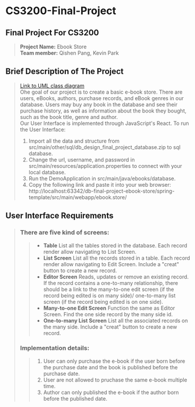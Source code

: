 # CS3200-Final-Project

## Final Project For CS3200 
> **Project Name:** Ebook Store <br />
> **Team member:** Qishen Pang, Kevin Park <br />
 
## Brief Description of The Project
> [Link to UML class diagram](https://github.com/YsGBt/CS3200-Final-Project/blob/main/db_design_final_project_UML.pdf) <br />
> Ohe goal of our project is to create a basic e-book store. There are users, eBooks, authors, purchase records, and eBook genres in our database. Users may buy any book in the database and see their purchase history, as well as information about the book they bought, such as the book title, genre and author. <br />
> Our User Interface is implemented through JavaScript's React. To run the User Interface: <br />
> 1. Import all the data and structure from src/main/other/sql/db_design_final_project_database.zip to sql database. <br />
> 2. Change the url, username, and password in src/main/resources/application.properties to connect with your local database. <br />
> 3. Run the DemoApplication in src/main/java/ebooks/database. <br />
> 4. Copy the following link and paste it into your web browser: <br />
> http://localhost:63342/db-final-project-ebook-store/spring-template/src/main/webapp/ebook.store/ <br />

## User Interface Requirements
> ### There are five kind of screens: <br />
> > - **Table** List all the tables stored in the database. Each record render allow navigating to List Screen. <br />
> > - **List Screen** List all the records stored in a table. Each record render allow navigating to Edit Screen. Include a "creat" button to create a new record. <br />
> > - **Editor Screen** Reads, updates or remove an existing record. If the record contains a one-to-many relationship, there should be a link to the many-to-one edit screen (if the record being edited is on many side)/ one-to-many list screen (if the record being edited is on one side). <br />
> > - **Many-to-one Edit Screen** Function the same as Editor Screen. Find the one side record by the many side id. <br />
> > - **One-to-many List Screen** List all the associated records on the many side. Include a "creat" button to create a new record. <br />
> ### Implementation details: <br />
> > 1. User can only purchase the e-book if the user born before the purchase date and the book is published before the purchase date. <br />
> > 2. User are not allowed to pruchase the same e-book multiple time. <br />
> > 3. Author can only published the e-book if the author born before the published date. <br />
